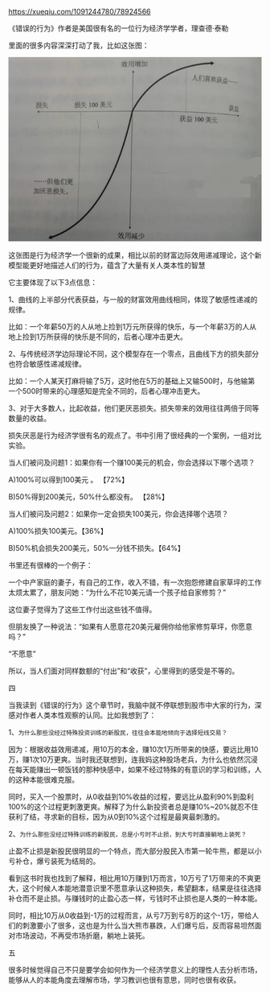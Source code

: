 https://xueqiu.com/1091244780/78924566

《错误的行为》作者是美国很有名的一位行为经济学学者，理查德·泰勒

里面的很多内容深深打动了我，比如这张图：

![](img/错误的行为.jpg)

这张图是行为经济学一个很新的成果，相比以前的财富边际效用递减理论，这个新模型能更好地描述人们的行为，蕴含了大量有关人类本性的智慧

它主要体现了以下3点信息：

1、曲线的上半部分代表获益，与一般的财富效用曲线相同，体现了敏感性递减的规律。

比如：一个年薪50万的人从地上捡到1万元所获得的快乐，与一个年薪3万的人从地上捡到1万所获得的快乐是不同的，后者心理冲击更大。



2、与传统经济学边际理论不同，这个模型存在一个零点，且曲线下方的损失部分也符合敏感性递减规律。

比如：一个人某天打麻将输了5万，这时他在5万的基础上又输500时，与他输第一个500时带来的心理感知是完全不同的，后者心理冲击更大。



3、对于大多数人，比起收益，他们更厌恶损失。损失带来的效用往往两倍于同等数量的收益。

损失厌恶是行为经济学很有名的观点了。书中引用了很经典的一个案例，一组对比实验。

当人们被问及问题1：如果你有一个赚100美元的机会，你会选择以下哪个选项？

A)100%可以得到100美元 。 【72%】

B)50%得到200美元，50%什么都没有。 【28%】



当人们被问及问题2：如果你一定会损失100美元，你会选择哪个选项？

A)100%损失100美元。【36%】

B)50%机会损失200美元，50%一分钱不损失。【64%】

书里还有很棒的一个例子：

一个中产家庭的妻子，有自己的工作，收入不错，有一次抱怨修建自家草坪的工作太烦太累了，朋友问她：“为什么不花10美元请一个孩子给自家修剪？”


这位妻子觉得为了这些工作付出这些钱不值得。


但朋友换了一种说法：“如果有人愿意花20美元雇佣你给他家修剪草坪，你愿意吗？”


“不愿意”


所以，当人们面对同样数额的“付出”和“收获”，心里得到的感受是不等的。



四

当我读到《错误的行为》这个章节时，我脑中就不停联想到股市中大家的行为，深感对作者人类本性观察的认同。比如我想到了：



1、`为什么那些没经过特殊投资训练的新股民，往往会本能地倾向于选择短线交易？`

因为：根据收益效用递减，用10万的本金，赚10次1万所带来的快感，要远比用10万，赚1次10万更爽。当时我还联想到，连我妈这种股场老兵，为什么也依然沉浸在每天能赚出一顿饭钱的那种快感中，如果不经过特殊的有意识的学习和训练，人的这种本能很难克服。



同时，买入一个股票时，从0收益到10%收益的过程，要远比从盈利90%到盈利100%的这个过程更刺激更爽。解释了为什么新投资者总是赚10%~20%就忍不住获利了结，寻求新的目标，因为从0到10%这个过程是最爽最刺激的。



2、`为什么那些没经过特殊训练的新股民，总是小亏时不止损，到大亏时直接躺地上装死？`

止盈不止损是新股民很明显的一个特点，而大部分股民入市第一轮牛熊，都是以小亏补仓，爆亏装死为结局的。



看到这书时我也找到了解释，相比用10万赚到1万而言，10万亏了1万带来的不爽更大，这个时候人本能地潜意识里不愿意承认这种损失，希望翻本，结果是往往选择补仓而不是止损。与赚钱时的止盈心态一样，亏钱时不止损也是人类的一种本能。



同时，相比10万从0收益到-1万的过程而言，从亏7万到亏8万的这个-1万，带给人们的刺激要小了很多，这也是为什么当大熊市暴跌，人们爆亏后，反而容易坦然面对市场波动，不再受市场折磨，躺地上装死。



五

很多时候觉得自己不只是要学会如何作为一个经济学意义上的理性人去分析市场，能够从人的本能角度去理解市场，学习教训也很有意思，同时也很有收获。
